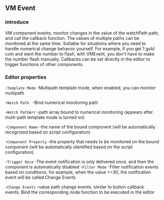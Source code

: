 ## VM Event

### introduce 

VM component events, monitor changes in the value of the watchPath path, and call the callback function. The values ​​of multiple paths can be monitored at the same time. Suitable for situations where you need to handle numerical change behavior yourself. For example, if you get 1 gold coin and want the number to flash, with VMEvent, you don't have to make the number flash manually. Callbacks can be set directly in the editor to trigger functions of other components.

### Editor properties

-`Template Mode` -Multipath template mode, when enabled, you can monitor multipath

-`Watch Path ` -Bind numerical monitoring path

-`Watch PathArr` -path array bound to numerical monitoring (appears after multi-path template mode is turned on)

-`Component Name` -the name of the bound component (will be automatically recognized based on script configuration)

-`Component Property` -the property that needs to be monitored on the bound component (will be automatically identified based on the script configuration)

-`Trigger Once` -The event notification is only delivered once, and then the component is automatically disabled
-`Filter Mode` -Filter notification events based on conditions, for example, when the value >=30, the notification event will be called Change Events

-`Change Events` -value path change events, similar to button callback events. Bind the corresponding node function to be executed in the editor